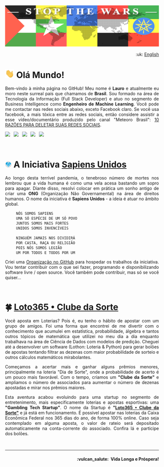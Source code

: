 ![UnitedSapiens Banner](https://raw.githubusercontent.com/UnitedSapiens/UnitedSapiens/main/assets/profile-banner_1500x400.png)

<p align="right">:uk: <a href="https://github.com/UnitedSapiens">English</a></p>

# <img src="https://raw.githubusercontent.com/UnitedSapiens/UnitedSapiens/main/assets/hand-waving.gif" width="30px"> Olá Mundo!

<p align="justify">Bem-vindo à minha página no GitHub! Meu nome é <b>Lauro</b> e atualmente eu moro neste surreal país que chamamos de <b>Brasil</b>. Sou formado na área de Tecnologia da Informação (Full Stack Developer) e atuo no segmento de Business Intelligence como <b>Engenheiro de Machine Learning</b>. Você pode me contactar nas redes sociais abaixo, exceto Facebook claro. Se você usa facebook, a mais tóxica entre as redes sociais, então considere assistir a esse vídeo/documentário produzido pelo canal "Meteoro Brasil": <a href="https://www.youtube.com/watch?v=pIa-RE36yCw" target="_blank">10 RAZÕES PARA DELETAR SUAS REDES SOCIAIS</a>.</p>

<p>
    <a href="https://twitter.com/United_Sapiens" target="_blank"><img src="https://img.shields.io/badge/twitter-%23009DF7.svg?&style=for-the-badge&logo=twitter&logoColor=white" height=25></a> &nbsp;
    <a href="https://www.instagram.com/united_sapiens/" target="_blank"><img src="https://img.shields.io/badge/instagram-%23bc2a8d.svg?&style=for-the-badge&logo=instagram&logoColor=white" height=25></a> &nbsp;
    <a href="https://www.reddit.com/user/united_sapiens" target="_blank"><img src="https://img.shields.io/badge/reddit-%23FF4500.svg?&style=for-the-badge&logo=reddit&logoColor=white" height=25></a> &nbsp;
    <a href="https://www.youtube.com/channel/UC_P9YRTAJArvjE-68gPVfYg" target="_blank"><img src="https://img.shields.io/badge/youtube-%23FF0000.svg?&style=for-the-badge&logo=youtube&logoColor=white" height=25></a> &nbsp;
    <a href="https://scratch.mit.edu/users/United_Sapiens" target="_blank"><img src="https://img.shields.io/badge/scratch-%234D97FF.svg?&style=for-the-badge&logo=scratch&logoColor=white" height=25></a>
</p>
<br />

# <img src="https://raw.githubusercontent.com/UnitedSapiens/UnitedSapiens/main/assets/unsap-icon.png" height="21px"> A Iniciativa [Sapiens Unidos](https://united-sapiens.github.io/)

<p align="justify">Ao longo desta terrível pandemia, o tenebroso número de mortes nos lembrou que a vida humana é como uma vela acesa bastando um sopro para apagar. Diante disso, resolvi colocar em prática um sonho antigo de criar uma <b>ONG</b> (Organização Não Governamental) na área de direitos humanos. O nome da iniciativa é <b>Sapiens Unidos</b> - a ideia é atuar no âmbito global.</p>

```
     NÓS SOMOS SAPIENS
     UMA SÓ ESPÉCIE DE UM SÓ POVO
     JUNTOS SOMOS MAIS FORTES
     UNIDOS SOMOS INVENCÍVEIS

     NINGUÉM JAMAIS NOS DIVIDIRÁ
     POR CASTA, RAÇA OU RELIGIÃO
     POIS NÓS SOMOS LEGIÃO
     UM POR TODOS E TODOS POR UM
```

<p align="justify">Criei uma <a href="https://github.com/United-Sapiens" target="_blank">Organização no GitHub</a> para hospedar os trabalhos da iniciativa. Vou tentar contribuir com o que sei fazer, programando e disponibilizando software livre / open source. Você também pode contribuir, mas só se você quiser...</p>
<br />

# :four_leaf_clover: [Loto365 • Clube da Sorte](https://www.loto365.com.br)

<p align="justify">Você aposta em Loterias? Pois é, eu tenho o hábito de apostar com um grupo de amigos. Foi uma forma que encontrei de me divertir com o conhecimento que acumulei em estatística, probabilidade, álgebra e tantos outros tópicos de matemática que utilizei no meu dia a dia enquanto trabalhava na área de Ciência de Dados com modelos de predição. Cheguei até a desenvolver um software (Lothon: Loteria & Python) para gerar bolões de apostas tentando filtrar as dezenas com maior probabilidade de sorteio e outros cálculos matemáticos mirabolantes.</p>

<p align="justify">Começamos a acertar mais e ganhar alguns prêmios menores, principalmente na loteria "Dia de Sorte", onde a probabilidade de acerto é um pouco mais favorável. Com o tempo, criamos um <b>"Clube da Sorte"</b> e ampliamos o número de associados para aumentar o número de dezenas apostadas e mirar nos prêmios maiores.</p>

<p align="justify">Esta aventura acabou evoluindo para uma startup no segmento de entretenimento, mais especificamente loterias e apostas esportivas: uma <b>"Gambling Tech Startup"</b>. O nome da Startup é <b>"<a href="https://www.loto365.com.br" target="_blank">Loto365 • Clube da Sorte"</a></b>  e já está em funcionamento. É possível apostar nas loterias da Caixa Econômica Federal nos 365 dias do ano, de forma 100% online. Caso seja contemplado em alguma aposta, o valor de rateio será depositado automaticamente na conta-corrente do associado. Confira lá e participe dos bolões.</p>
<br />

- - -

<h4 align="right">:vulcan_salute:&nbsp; Vida Longa e Próspera!</h4>

